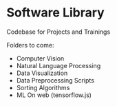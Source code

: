 # Software Library 

Codebase for Projects and Trainings

Folders to come:

- Computer Vision 
- Natural Language Processing
- Data Visualization
- Data Preprocessing Scripts
- Sorting Algorithms
- ML On web (tensorflow.js)
